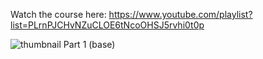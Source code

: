 Watch the course here: https://www.youtube.com/playlist?list=PLrnPJCHvNZuCLOE6tNcoOHSJ5rvhi0t0p

![thumbnail Part 1 (base)](https://user-images.githubusercontent.com/52977034/116892015-a82e9e80-ac2f-11eb-8c5e-c808b58df0d8.png)

